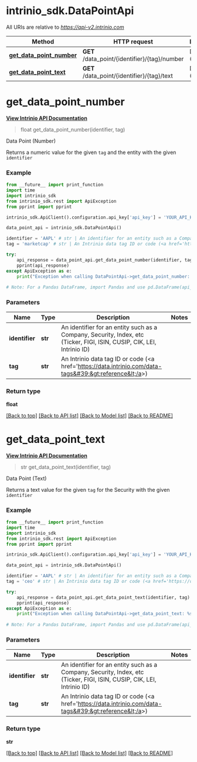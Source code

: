 # intrinio_sdk.DataPointApi

All URIs are relative to *https://api-v2.intrinio.com*

Method | HTTP request | Description
------------- | ------------- | -------------
[**get_data_point_number**](DataPointApi.md#get_data_point_number) | **GET** /data_point/{identifier}/{tag}/number | Data Point (Number)
[**get_data_point_text**](DataPointApi.md#get_data_point_text) | **GET** /data_point/{identifier}/{tag}/text | Data Point (Text)



[//]: # (START_OPERTATION)

[//]: # (ENDPOINT:/data_point/{identifier}/{tag}/number)

[//]: # (DOC_LINK:DataPointApi.md#get_data_point_number)

# **get_data_point_number**

[**View Intrinio API Documentation**](https://docs.intrinio.com/documentation/api_v2/get_data_point_number_v2)

> float get_data_point_number(identifier, tag)

Data Point (Number)

Returns a numeric value for the given `tag` and the entity with the given `identifier`

### Example
[//]: # (START_CODE_EXAMPLE)

```python
from __future__ import print_function
import time
import intrinio_sdk
from intrinio_sdk.rest import ApiException
from pprint import pprint

intrinio_sdk.ApiClient().configuration.api_key['api_key'] = 'YOUR_API_KEY'

data_point_api = intrinio_sdk.DataPointApi()

identifier = 'AAPL' # str | An identifier for an entity such as a Company, Security, Index, etc (Ticker, FIGI, ISIN, CUSIP, CIK, LEI, Intrinio ID)
tag = 'marketcap' # str | An Intrinio data tag ID or code (<a href='https://data.intrinio.com/data-tags'>reference</a>)

try:
    api_response = data_point_api.get_data_point_number(identifier, tag)
    pprint(api_response)
except ApiException as e:
    print("Exception when calling DataPointApi->get_data_point_number: %s\n" % e)
    
# Note: For a Pandas DataFrame, import Pandas and use pd.DataFrame(api_response.property_name_dict) 
```
[//]: # (END_CODE_EXAMPLE)

### Parameters

Name | Type | Description  | Notes
------------- | ------------- | ------------- | -------------
 **identifier** | **str**| An identifier for an entity such as a Company, Security, Index, etc (Ticker, FIGI, ISIN, CUSIP, CIK, LEI, Intrinio ID) | 
 **tag** | **str**| An Intrinio data tag ID or code (&lt;a href&#x3D;&#39;https://data.intrinio.com/data-tags&#39;&gt;reference&lt;/a&gt;) | 

### Return type

**float**

[[Back to top]](#) [[Back to API list]](../README.md#documentation-for-api-endpoints) [[Back to Model list]](../README.md#documentation-for-models) [[Back to README]](../README.md)

[//]: # (END_OPERATION)


[//]: # (START_OPERTATION)

[//]: # (ENDPOINT:/data_point/{identifier}/{tag}/text)

[//]: # (DOC_LINK:DataPointApi.md#get_data_point_text)

# **get_data_point_text**

[**View Intrinio API Documentation**](https://docs.intrinio.com/documentation/api_v2/get_data_point_text_v2)

> str get_data_point_text(identifier, tag)

Data Point (Text)

Returns a text value for the given `tag` for the Security with the given `identifier`

### Example
[//]: # (START_CODE_EXAMPLE)

```python
from __future__ import print_function
import time
import intrinio_sdk
from intrinio_sdk.rest import ApiException
from pprint import pprint

intrinio_sdk.ApiClient().configuration.api_key['api_key'] = 'YOUR_API_KEY'

data_point_api = intrinio_sdk.DataPointApi()

identifier = 'AAPL' # str | An identifier for an entity such as a Company, Security, Index, etc (Ticker, FIGI, ISIN, CUSIP, CIK, LEI, Intrinio ID)
tag = 'ceo' # str | An Intrinio data tag ID or code (<a href='https://data.intrinio.com/data-tags'>reference</a>)

try:
    api_response = data_point_api.get_data_point_text(identifier, tag)
    pprint(api_response)
except ApiException as e:
    print("Exception when calling DataPointApi->get_data_point_text: %s\n" % e)
    
# Note: For a Pandas DataFrame, import Pandas and use pd.DataFrame(api_response.property_name_dict) 
```
[//]: # (END_CODE_EXAMPLE)

### Parameters

Name | Type | Description  | Notes
------------- | ------------- | ------------- | -------------
 **identifier** | **str**| An identifier for an entity such as a Company, Security, Index, etc (Ticker, FIGI, ISIN, CUSIP, CIK, LEI, Intrinio ID) | 
 **tag** | **str**| An Intrinio data tag ID or code (&lt;a href&#x3D;&#39;https://data.intrinio.com/data-tags&#39;&gt;reference&lt;/a&gt;) | 

### Return type

**str**

[[Back to top]](#) [[Back to API list]](../README.md#documentation-for-api-endpoints) [[Back to Model list]](../README.md#documentation-for-models) [[Back to README]](../README.md)

[//]: # (END_OPERATION)

